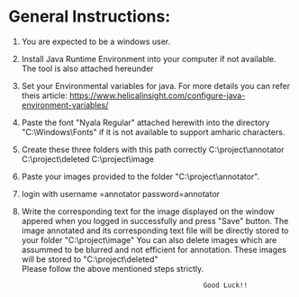 # General Instructions:
1. You are expected to be a windows user.
2. Install Java Runtime Environment into your computer if not available. The tool is also attached hereunder
3. Set your Environmental variables for java. For more details you can refer theis article: https://www.helicalinsight.com/configure-java-environment-variables/ 
4. Paste the font "Nyala Regular" attached herewith into the directory "C:\Windows\Fonts" if it is not available to support amharic characters.
5. Create these three folders with this path correctly 
      C:\project\annotator
      C:\project\deleted
      C:\project\image
6. Paste your images provided to the folder "C:\project\annotator".
7. login with username =annotator
                   password=annotator
8. Write the corresponding text for the image displayed on the window appered when you logged in successfully and press "Save" button. 
   The image annotated and its corresponding text file will be directly stored to your folder "C:\project\image"
   You can also delete images which are assummed to be blurred and not efficient for annotation. These images will be stored to  "C:\project\deleted"  
                                 Please follow the above mentioned steps strictly.

                                                    Good Luck!!
